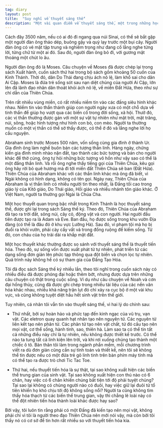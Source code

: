 ```yaml
---
tag: diary
layout: post
title:  "Suy nghĩ về thuyết sáng thế"
description: "Một vài quan điểm về thuyết sáng thế, một trong những học thuyết phổ biến và lâu đời nhất về nguồn gốc tạo thành vũ trụ."
---
```

Cách đây 3500 năm, nếu có ai đó đi ngang qua núi Sinai, có thể sẽ bắt gặp một người đàn ông tháo dép, buông gậy và quỳ lạy trước một bụi cây. Người đàn ông có vẻ mặt tập trung và nghiêm trọng như đang cố lắng nghe từng lời, từng chữ từ một ai đó. Sau đó, người đàn ông bỏ đi, với gương mặt thoáng một chút lo âu.

Người đàn ông đó là Moses. Câu chuyện về Moses đã được chép lại trong sách Xuất hành, cuốn sách thứ hai trong bộ sách gồm khoảng 50 cuốn của Kinh Thánh. Thời đó, dân Do Thái đang chịu ách nô lệ, làm khổ sai cho dân Ai Cập. Moses là đứa trẻ sống sót sau nạn diệt chủng của người Ai Cập, lớn lên đã lãnh đạo nhân dân thoát khỏi ách nô lệ, về miền Đất Hứa, theo như sự chỉ dẫn của Thiên Chúa.

Trên rất nhiều vùng miền, có rất nhiều niềm tin vào các đấng siêu hình khác nhau. Niềm tin vào thần thánh giúp con người ngày xưa có một chỗ dựa về tinh thần để giúp họ vượt qua các biến cố trong đời sống, xã hội. Thưở đó, các vị thần thường được gán với một sự vật tự nhiên như mặt trời, mặt trăng, núi, sông, hoặc hình tượng như hình con bò, con mèo. Người ta thường muốn có một vị thần có thể sờ thấy được, có thể ở đó và lắng nghe lời họ cầu nguyện.

Abraham sinh trước Moses 500 năm, vốn sống cùng gia đình ở thành Ur. Gia đình ông làm nghề buôn bán các tượng thần linh. Hàng ngày, chứng kiến gia đình mình nhào nặn đất, tạo thành các bức tượng và bán cho người khác để thờ cúng, ông tự hỏi những bức tượng vô hồn như vậy sao có thể là một đấng thần linh. Và rồi ông nghe thấy tiếng gọi của Thiên Chúa, kêu gọi ông hãy rời bỏ quê hương mà đi tới miền đất Thiên Chúa sẽ ban (Đất Hứa). Thiên Chúa của Abraham khác với các thần linh khác mà ông đã biết, vì Ngài không có hình dạng, không có tên gọi. Ngày nay, Thiên Chúa của Abraham là vị thần linh có nhiều người tin theo nhất, là Đấng tối cao trong giáo lý của Kitô giáo, Do Thái giáo, Hồi giáo và nhiều nhánh tôn giáo khác. Ở Việt Nam, người ta thường gọi Ngài là Chúa Cha.

Một học thuyết quan trọng bậc nhất trong Kinh Thánh là học thuyết sáng thế, được ghi lại trong sách Sáng thế ký. Theo đó, Thiên Chúa của Abraham đã tạo ra trời đất, sông núi, cây cỏ, động vật và con người. Hai người đầu tiên được tạo ra là Adam và Eve. Ban đầu, họ được sống trong khu vườn Địa đàng (có thể là đâu đó ở khu vực Lưỡng Hà). Sau đó, vì phạm tội mà họ bị đuổi ra khỏi vườn, phải cày cấy vất vả trong đồng ruộng để kiếm sống. Từ đó, con cháu của họ trải dài ra khắp mặt đất.

Một học thuyết khác thường được so sánh với thuyết sáng thế là thuyết tiến hóa. Theo đó, sự sống vốn được xuất phát từ tự nhiên, phát triển từ các dạng sống đơn giản lên phức tạp thông qua đột biến và chọn lọc tự nhiên. Quá trình này không hề có sự tham gia của Đấng Tạo Hóa.

Tôi đã đọc sách Sáng thế ký nhiều lần, theo tôi nghĩ trong cuốn sách này có nhiều điều đã được phóng đại hoặc thêm bớt, nhưng được dựa trên những câu chuyện có thật trong cuộc sống. Ví dụ như câu chuyện về Noah và cơn đại hồng thủy, cũng đã được ghi chép trong nhiều tài liệu của các nền văn hóa khác nhau, nhiều khả năng trận lụt đó chỉ xảy ra cục bộ ở một vài khu vực, và cũng không tuyệt diệt hầu hết sinh vật trên thế giới.

Tuy nhiên, cá nhân tôi vẫn tin vào thuyết sáng thế, vì hai lý do chính sau:

- Thứ nhất, bởi sự hoàn hảo và phức tạp đến kinh ngạc của vũ trụ, vạn vật. Các eletron quay quanh hạt nhân tạo nên nguyên tử. Các nguyên tử liên kết tạo nên phân tử. Các phân tử tạo nên vật chất, từ đó cấu tạo nên mọi vật, cơ thể sống, hành tinh, sao, thiên hà. Làm sao ta có thể tin tất cả những điều này chỉ là tự nhiên, nếu không được thiết kế trước. Có thể nào ta tung tất cả linh kiện lên trời, và khi rơi xuống chúng tạo thành một chiếc ô tô. Bản thân tôi làm trong ngành phần mềm, mỗi chương trình viết ra dù đơn giản cũng cần sự tính toán và thiết kế, nên tôi sẽ không thể tin được nếu có một đứa trẻ gõ linh tinh trên bàn phím máy tính mà có thể tạo ra được trò chơi Tic Tac Toe.

- Thứ hai, nếu thuyết tiến hóa là sự thật, tại sao không xuất hiện các biến thể trung gian của sinh vật. Tại sao không xuất hiện con thú nào có 6 chân, hay việc có 6 chân khiến chúng bất tiện tới độ phải tuyệt chủng? Tại sao lại không có chủng người nào có đuôi, hay việc giữ lại đuôi từ tổ tiên khiến họ khó chịu tới độ không sống nổi? Người ta cũng không tìm thấy hóa thạch từ các biến thể trung gian, vậy thì chẳng lẽ loài này có thể đột nhiên tiến hóa thành loài khác được hay sao?

Bởi vậy, tôi luôn tin rằng phải có một Đấng đã kiến tạo nên mọi vật, không phải chỉ vì tôi là người theo đạo Thiên Chúa nên mới nói vậy, mà còn bởi tôi thấy nó có cơ sở để tin hơn rất nhiều so với thuyết tiến hóa kia.